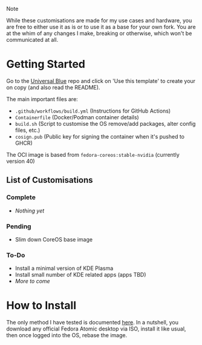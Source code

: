 > [!NOTE]
> While these customisations are made for my use cases and hardware, you are free to either use it as is or to use it as a base for your own fork. You are at the whim of any changes I make, breaking or otherwise, which won't be communicated at all.

# Getting Started
Go to the [Universal Blue](https://github.com/ublue-os/image-template) repo and click on 'Use this template' to create your on copy (and also read the README).

The main important files are:
- `.github/workflows/build.yml` (Instructions for GitHub Actions)
- `Containerfile` (Docker/Podman container details)
- `build.sh` (Script to customise the OS remove/add packages, alter config files, etc.)
- `cosign.pub` (Public key for signing the container when it's pushed to GHCR)

The OCI image is based from `fedora-coreos:stable-nvidia` (currently version 40)

## List of Customisations
### Complete
- *Nothing yet*

### Pending
- Slim down CoreOS base image

### To-Do
- Install a minimal version of KDE Plasma
- Install small number of KDE related apps (apps TBD)
- *More to come*

# How to Install
The only method I have tested is documented [here](https://universal-blue.discourse.group/docs?topic=868#b-rebasing-guide-6). In a nutshell, you download any official Fedora Atomic desktop via ISO, install it like usual, then once logged into the OS, rebase the image.
